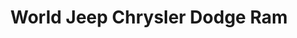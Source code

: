---
title: "World Jeep Chrysler Dodge Ram"
url: /shrewsbury/world-jeep-chrysler-dodge-ram/
shop: Autohaus
---